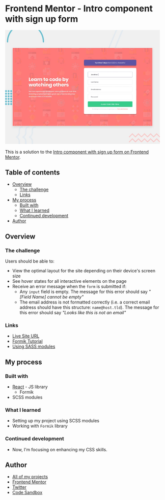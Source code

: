 # Frontend Mentor - Intro component with sign up form

![Design preview for the Intro component with sign up form coding challenge](./src/assets/design/desktop-preview.jpg)

This is a solution to the [Intro component with sign up form on Frontend Mentor](https://www.frontendmentor.io/challenges/intro-component-with-signup-form-5cf91bd49edda32581d28fd1).

## Table of contents

- [Overview](#overview)
  - [The challenge](#the-challenge)
  - [Links](#links)
- [My process](#my-process)
  - [Built with](#built-with)
  - [What I learned](#what-i-learned)
  - [Continued development](#continued-development)
- [Author](#author)

## Overview

### The challenge

Users should be able to:

- View the optimal layout for the site depending on their device's screen size
- See hover states for all interactive elements on the page
- Receive an error message when the `form` is submitted if:
  - Any `input` field is empty. The message for this error should say *"[Field Name] cannot be empty"*
  - The email address is not formatted correctly (i.e. a correct email address should have this structure: `name@host.tld`). The message for this error should say *"Looks like this is not an email"*


### Links

- [Live Site URL](https://rock-paper-scissors-gilt.vercel.app/)
- [Formik Tutorial](https://formik.org/docs/tutorial)
- [Using SASS modules](https://medium.com/@shalomdave2/using-sass-modules-in-create-react-app-v2-306950fd8e99)

## My process

### Built with

- [React](https://reactjs.org/) - JS library
  - Formik
- SCSS modules

### What I learned

- Setting up my project using SCSS modules
- Working with `Formik` library

### Continued development

- Now, I'm focusing on enhancing my CSS skills.

## Author

- [All of my projects](https://vercel.com/dashboard/projects)
- [Frontend Mentor](https://www.frontendmentor.io/profile/Bonrey)
- [Twitter](https://www.twitter.com/Bonrey5)
- [Code Sandbox](https://codesandbox.io/u/Bonrey)
